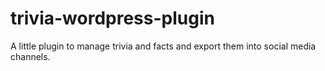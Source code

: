 # trivia-wordpress-plugin
A little plugin to manage trivia and facts and export them into social media channels.
